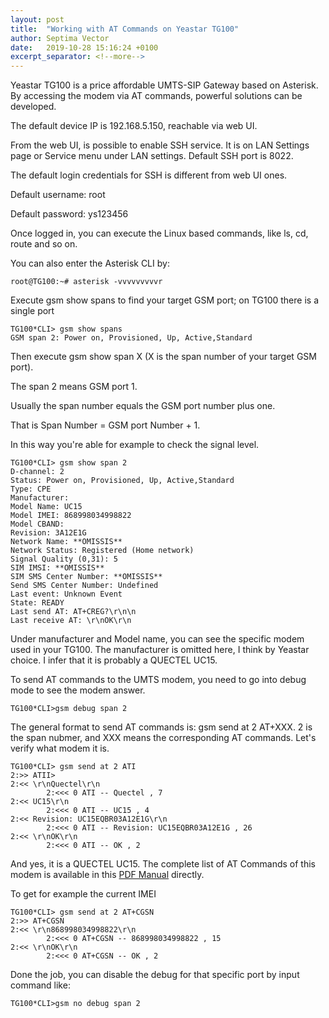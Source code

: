 ```yaml
---
layout: post
title:  "Working with AT Commands on Yeastar TG100"
author: Septima Vector
date:   2019-10-28 15:16:24 +0100
excerpt_separator: <!--more-->
---
```


Yeastar TG100 is a price affordable UMTS-SIP Gateway based on Asterisk.  By accessing the modem via AT commands, powerful solutions can be developed.
<!--more-->

The default device IP is 192.168.5.150, reachable via web UI.

From the web UI, is possible to enable SSH service. It is on LAN Settings page or Service menu under LAN settings. Default SSH port is 8022.

The default login credentials for SSH is different from web UI ones.

Default username: root 

Default password: ys123456

Once logged in, you can execute the Linux based commands, like ls, cd, route and so on.

You can also enter the Asterisk CLI by:
```
root@TG100:~# asterisk -vvvvvvvvvr
```

Execute gsm show spans to find your target GSM port; on TG100 there is a single port
```
TG100*CLI> gsm show spans
GSM span 2: Power on, Provisioned, Up, Active,Standard
```

Then execute gsm show span X (X is the span number of your target GSM port).

The span 2 means GSM port 1.

Usually the span number equals the GSM port number plus one. 

That is Span Number = GSM port Number + 1.

In this way you're able for example to check the signal level.

```
TG100*CLI> gsm show span 2
D-channel: 2
Status: Power on, Provisioned, Up, Active,Standard
Type: CPE
Manufacturer: 
Model Name: UC15
Model IMEI: 868998034998822
Model CBAND: 
Revision: 3A12E1G
Network Name: **OMISSIS**
Network Status: Registered (Home network)
Signal Quality (0,31): 5
SIM IMSI: **OMISSIS**
SIM SMS Center Number: **OMISSIS**
Send SMS Center Number: Undefined
Last event: Unknown Event
State: READY
Last send AT: AT+CREG?\r\n\n
Last receive AT: \r\nOK\r\n
```
Under manufacturer and Model name, you can see the specific modem used in your TG100. The manufacturer is omitted here, I think by Yeastar choice. I infer that it is probably a QUECTEL UC15.

To send AT commands to the UMTS modem, you need to go into debug mode to see the modem answer.
```
TG100*CLI>gsm debug span 2
```

The general format to send AT commands is: gsm send at 2 AT+XXX. 
2 is the span nubmer, and XXX means the corresponding AT commands.
Let's verify what modem it is.
```
TG100*CLI> gsm send at 2 ATI
2:>> ATII> 
2:<< \r\nQuectel\r\n
		2:<<< 0 ATI -- Quectel , 7
2:<< UC15\r\n
		2:<<< 0 ATI -- UC15 , 4
2:<< Revision: UC15EQBR03A12E1G\r\n
		2:<<< 0 ATI -- Revision: UC15EQBR03A12E1G , 26
2:<< \r\nOK\r\n
		2:<<< 0 ATI -- OK , 2
```
And yes, it is a QUECTEL UC15.
The complete list of AT Commands of this modem is available in this [PDF Manual](assets/files/Quectel_UC15_AT_Commands_Manual_V1.1.pdf) directly.

To get for example the current IMEI
```
TG100*CLI> gsm send at 2 AT+CGSN
2:>> AT+CGSN
2:<< \r\n868998034998822\r\n
		2:<<< 0 AT+CGSN -- 868998034998822 , 15
2:<< \r\nOK\r\n
		2:<<< 0 AT+CGSN -- OK , 2

```

Done the job, you can disable the debug for that specific port by input command like: 
```
TG100*CLI>gsm no debug span 2
```




